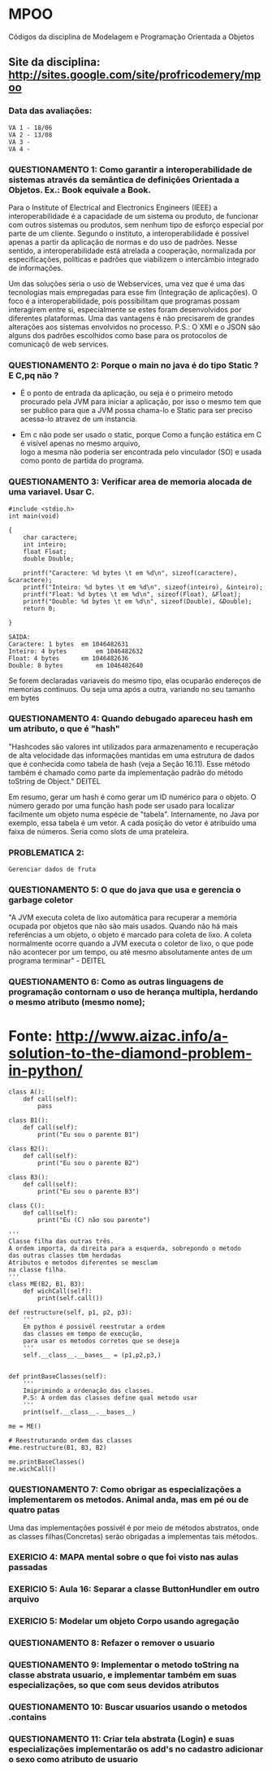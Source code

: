 # MPOO
Códigos da disciplina de Modelagem e Programação Orientada a Objetos

## Site da disciplina: http://sites.google.com/site/profricodemery/mpoo

### Data das avaliações: 
    VA 1 - 18/06 
    VA 2 - 13/08
    VA 3 - 
    VA 4 -

### QUESTIONAMENTO 1: Como garantir a interoperabilidade de sistemas através da semântica de definições Orientada a Objetos. Ex.: Book equivale a Book.

Para o Institute of Electrical and Electronics Engineers (IEEE) a interoperabilidade é a capacidade de um sistema ou produto, de funcionar com outros sistemas ou produtos, sem nenhum tipo de esforço especial por parte de um cliente. Segundo o instituto, a interoperabilidade é possível apenas a partir da aplicação de normas e do uso de padrões. Nesse sentido, a interoperabilidade está atrelada a cooperação, normalizada por especificações, políticas e padrões que viabilizem o intercâmbio integrado de informações.

Um das soluções seria o uso de Webservices, uma vez que é uma das tecnologias mais empregadas para esse fim (Integração de aplicações). O foco é a interoperabilidade, pois possibilitam que programas possam interagirem entre si, especialmente se estes foram desenvolvidos por diferentes plataformas. Uma das vantagens é não precisarem de grandes alterações aos sistemas envolvidos no processo.
	P.S.: O XMl e o JSON são alguns dos padrões escolhidos como base para os protocolos de comunicaçõ de web services.

### QUESTIONAMENTO 2: Porque o main no java é do tipo Static ? E C,pq não ?
- É o ponto de entrada da aplicação, ou seja é o primeiro metodo procurado pela JVM para iniciar a aplicação, por isso o mesmo tem que ser publico para que a JVM possa chama-lo e Static para ser preciso acessa-lo atravez de um instancia.

- Em c não pode ser usado o static, porque Como a função estática em C é visível apenas no mesmo arquivo,  
logo a mesma não poderia ser encontrada pelo vinculador (SO) e usada como ponto de partida do programa.

### QUESTIONAMENTO 3: Verificar area de memoria alocada de uma variavel. Usar C. 
	#include <stdio.h>
	int main(void)
	
	{
	    char caractere;
	    int inteiro;
	    float Float;
	    double Double;
	
	    printf("Caractere: %d bytes \t em %d\n", sizeof(caractere), &caractere);
	    printf("Inteiro: %d bytes \t em %d\n", sizeof(inteiro), &inteiro);
	    printf("Float: %d bytes \t em %d\n", sizeof(Float), &Float);
	    printf("Double: %d bytes \t em %d\n", sizeof(Double), &Double);
	    return 0;
	
	}
	
	SAIDA:
	Caractere: 1 bytes 	em 1046482631
	Inteiro: 4 bytes 	 	em 1046482632
	Float: 4 bytes 	 	em 1046482636
	Double: 8 bytes 	 	em 1046482640

Se forem declaradas variaveis do mesmo tipo, elas ocuparão endereços de memorias continuos. Ou seja
uma após a outra, variando no seu tamanho em bytes


### QUESTIONAMENTO 4: Quando debugado apareceu hash em um atributo, o que é "hash"

"Hashcodes são valores int utilizados para armazenamento e recuperação de alta velocidade 	das informações mantidas em uma estrutura de dados que é conhecida como tabela de hash (veja a Seção 16.11). Esse método também é chamado como parte da implementação padrão do método toString de Object."  DEITEL

Em resumo, gerar um hash é como gerar um ID numérico para o objeto. O número gerado por uma função hash pode ser usado para localizar facilmente um objeto numa espécie de "tabela".
Internamente, no Java por exemplo, essa tabela é um vetor. A cada posição do vetor é atribuído uma faixa de números. Seria como slots de uma prateleira.

### PROBLEMATICA 2: 
	Gerenciar dados de fruta

### QUESTIONAMENTO 5: O que do java que usa e gerencia o garbage coletor
"A JVM executa coleta de lixo automática para recuperar a memória ocupada por objetos que não são mais usados. Quando não há mais referências a um objeto, o objeto é marcado para coleta de lixo. A coleta normalmente ocorre quando a JVM executa o coletor de lixo, o que pode não acontecer por um tempo, ou até
mesmo absolutamente antes de um programa terminar" - DEITEL

### QUESTIONAMENTO 6: Como as outras linguagens de programação contornam o uso de herança multipla, herdando o mesmo atributo (mesmo nome);

# Fonte: http://www.aizac.info/a-solution-to-the-diamond-problem-in-python/

	class A():
	    def call(self):
	        pass
	        
	class B1():
	    def call(self):
	        print("Eu sou o parente B1")
	
	class B2():
	    def call(self):
	        print("Eu sou o parente B2")
	
	class B3():
	    def call(self):
	        print("Eu sou o parente B3")
	
	class C():
	    def call(self):
	        print("Eu (C) não sou parente")
	        
	'''
	Classe filha das outras três.
	A ordem importa, da direita para a esquerda, sobrepondo o metodo
	das outras classes tbm herdadas
	Atributos e metodos diferentes se mesclam
	na classe filha.
	'''
	class ME(B2, B1, B3):
	    def wichCall(self):
	        print(self.call())

    def restructure(self, p1, p2, p3):
        '''
    	Em python é possivél reestrutar a ordem
    	das classes em tempo de execução,
    	para usar os metodos corretos que se deseja
        '''
        self.__class__.__bases__ = (p1,p2,p3,)
        
        
    def printBaseClasses(self):
        '''
        Imiprimindo a ordenação das classes.
	    P.S: A ordem das classes define qual metodo usar
	    '''
        print(self.__class__.__bases__)
	
	me = ME()

	# Reestruturando ordem das classes
	#me.restructure(B1, B3, B2)
	
	me.printBaseClasses()
	me.wichCall()

### QUESTIONAMENTO 7: Como obrigar as especializações a implementarem os metodos. Animal anda, mas em pé ou de quatro patas
Uma das implementações possivél é por meio de métodos abstratos, onde as classes filhas(Concretas) serão obrigadas a implementas tais métodos.

### EXERICIO 4: MAPA mental sobre o que foi visto nas aulas passadas

### EXERICIO 5: Aula 16: Separar a classe ButtonHundler em outro arquivo

### EXERICIO 5: Modelar um objeto Corpo usando agregação

### QUESTIONAMENTO 8: Refazer o remover o usuario

### QUESTIONAMENTO 9: Implementar o metodo toString na classe abstrata usuario, e implementar também em suas especializações, so que com seus devidos atributos

### QUESTIONAMENTO 10: Buscar usuarios usando o metodos .contains

### QUESTIONAMENTO 11: Criar tela abstrata (Login) e suas especializações implementarão os add's no cadastro adicionar o sexo como atributo de usuario
		


 

